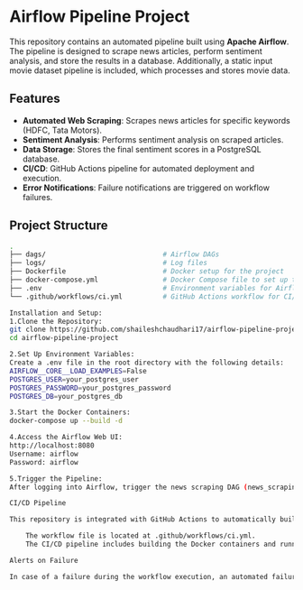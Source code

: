 # Airflow Pipeline Project

This repository contains an automated pipeline built using **Apache Airflow**. The pipeline is designed to scrape news articles, perform sentiment analysis, and store the results in a database. Additionally, a static input movie dataset pipeline is included, which processes and stores movie data.

## Features

- **Automated Web Scraping**: Scrapes news articles for specific keywords (HDFC, Tata Motors).
- **Sentiment Analysis**: Performs sentiment analysis on scraped articles.
- **Data Storage**: Stores the final sentiment scores in a PostgreSQL database.
- **CI/CD**: GitHub Actions pipeline for automated deployment and execution.
- **Error Notifications**: Failure notifications are triggered on workflow failures.

## Project Structure

```bash
.
├── dags/                             # Airflow DAGs
├── logs/                             # Log files
├── Dockerfile                        # Docker setup for the project
├── docker-compose.yml                # Docker Compose file to set up the environment
├── .env                              # Environment variables for Airflow
└── .github/workflows/ci.yml          # GitHub Actions workflow for CI/CD

Installation and Setup:
1.Clone the Repository:
git clone https://github.com/shaileshchaudhari17/airflow-pipeline-project.git
cd airflow-pipeline-project

2.Set Up Environment Variables:
Create a .env file in the root directory with the following details:
AIRFLOW__CORE__LOAD_EXAMPLES=False
POSTGRES_USER=your_postgres_user
POSTGRES_PASSWORD=your_postgres_password
POSTGRES_DB=your_postgres_db

3.Start the Docker Containers:
docker-compose up --build -d

4.Access the Airflow Web UI:
http://localhost:8080
Username: airflow
Password: airflow

5.Trigger the Pipeline:
After logging into Airflow, trigger the news scraping DAG (news_scraping_pipeline) manually or allow it to run on schedule.

CI/CD Pipeline

This repository is integrated with GitHub Actions to automatically build and run the Airflow pipeline whenever changes are pushed to the repository.

    The workflow file is located at .github/workflows/ci.yml.
    The CI/CD pipeline includes building the Docker containers and running the Airflow DAGs automatically.

Alerts on Failure

In case of a failure during the workflow execution, an automated failure notification is triggered.

